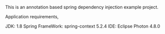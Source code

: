 This is an annotation based spring dependency injection example project.

Application requirements,

JDK: 1.8
Spring FrameWork: spring-context 5.2.4
IDE: Eclipse Photon 4.8.0